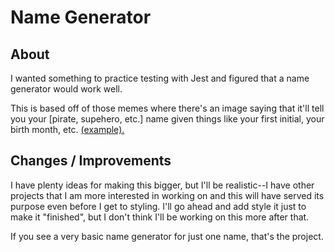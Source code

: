# Name Generator

## About
I wanted something to practice testing with Jest and figured that a name generator would work well. 

This is based off of those memes where there's an image saying that it'll tell you your [pirate, supehero, etc.] name given things like your first initial, your birth month, etc. [(example).](https://knowyourmeme.com/photos/545204-character-name-generators) 

## Changes / Improvements
I have plenty ideas for making this bigger, but I'll be realistic--I have other projects that I am more interested in working on and this will have served its purpose even before I get to styling. I'll go ahead and add style it just to make it "finished", but I don't think I'll be working on this more after that. 

If you see a very basic name generator for just one name, that's the project. 